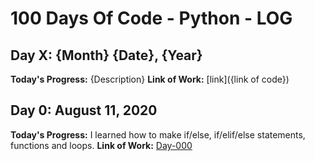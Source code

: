 # 100 Days Of Code - Python - LOG

## Day X: {Month} {Date}, {Year}
**Today's Progress:** {Description}
**Link of Work:** [link]({link of code})

## Day 0: August 11, 2020
**Today's Progress:** I learned how to make if/else, if/elif/else statements, functions and loops.
**Link of Work:** [Day-000](https://github.com/ElektroNeo/100-days-of-code/tree/master/Day-000)
